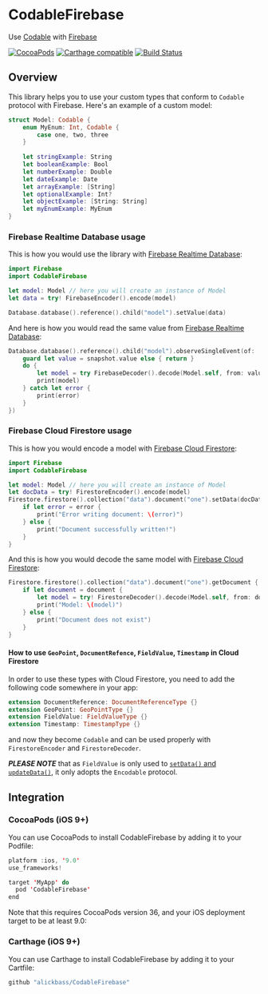 # CodableFirebase
Use [Codable](https://developer.apple.com/documentation/swift/codable) with [Firebase](https://firebase.google.com)

[![CocoaPods](https://img.shields.io/cocoapods/p/CodableFirebase.svg)](https://github.com/alickbass/CodableFirebase)
[![Carthage compatible](https://img.shields.io/badge/Carthage-compatible-4BC51D.svg?style=flat)](https://github.com/Carthage/Carthage) 
[![Build Status](https://travis-ci.org/alickbass/CodableFirebase.svg?branch=master)](https://travis-ci.org/alickbass/CodableFirebase)

## Overview

This library helps you to use your custom types that conform to `Codable` protocol with Firebase. Here's an example of a custom model:

```swift
struct Model: Codable {
    enum MyEnum: Int, Codable {
        case one, two, three
    }
    
    let stringExample: String
    let booleanExample: Bool
    let numberExample: Double
    let dateExample: Date
    let arrayExample: [String]
    let optionalExample: Int?
    let objectExample: [String: String]
    let myEnumExample: MyEnum
}
```

### Firebase Realtime Database usage

This is how you would use the library with [Firebase Realtime Database](https://firebase.google.com/products/realtime-database/):

```swift
import Firebase
import CodableFirebase

let model: Model // here you will create an instance of Model
let data = try! FirebaseEncoder().encode(model)

Database.database().reference().child("model").setValue(data)
```

And here is how you would read the same value from [Firebase Realtime Database](https://firebase.google.com/products/realtime-database/):

```swift
Database.database().reference().child("model").observeSingleEvent(of: .value, with: { snapshot in
    guard let value = snapshot.value else { return }
    do {
        let model = try FirebaseDecoder().decode(Model.self, from: value)
        print(model)
    } catch let error {
        print(error)
    }
})
```

### Firebase Cloud Firestore usage

This is how you would encode a model with [Firebase Cloud Firestore](https://firebase.google.com/products/firestore/):

```swift
import Firebase
import CodableFirebase

let model: Model // here you will create an instance of Model
let docData = try! FirestoreEncoder().encode(model)
Firestore.firestore().collection("data").document("one").setData(docData) { error in
    if let error = error {
        print("Error writing document: \(error)")
    } else {
        print("Document successfully written!")
    }
}
```

And this is how you would decode the same model with [Firebase Cloud Firestore](https://firebase.google.com/products/firestore/):

```swift
Firestore.firestore().collection("data").document("one").getDocument { document, error in
    if let document = document {
        let model = try! FirestoreDecoder().decode(Model.self, from: document.data())
        print("Model: \(model)")
    } else {
        print("Document does not exist")
    }
}
```

#### How to use `GeoPoint`, `DocumentRefence`, `FieldValue`, `Timestamp` in Cloud Firestore

In order to use these types with Cloud Firestore, you need to add the following code somewhere in your app:

```swift
extension DocumentReference: DocumentReferenceType {}
extension GeoPoint: GeoPointType {}
extension FieldValue: FieldValueType {}
extension Timestamp: TimestampType {}
```

and now they become `Codable` and can be used properly with `FirestoreEncoder` and `FirestoreDecoder`.

***PLEASE NOTE*** that as `FieldValue` is only used to [`setData()` and `updateData()`](https://firebase.google.com/docs/reference/swift/firebasefirestore/api/reference/Classes/FieldValue), it only adopts the `Encodable` protocol. 

## Integration

### CocoaPods (iOS 9+)

You can use CocoaPods to install CodableFirebase by adding it to your Podfile:

```swift
platform :ios, '9.0'
use_frameworks!

target 'MyApp' do
  pod 'CodableFirebase'
end
```

Note that this requires CocoaPods version 36, and your iOS deployment target to be at least 9.0:

### Carthage (iOS 9+)

You can use Carthage to install CodableFirebase by adding it to your Cartfile:

```swift
github "alickbass/CodableFirebase"
```

